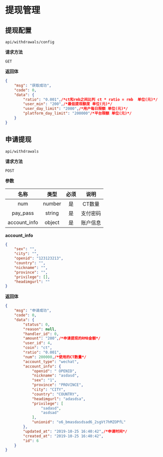 # 提现管理

## 提现配置

`api/withdrawals/config`

**请求方法**

`GET`

**返回体**

```json
{
    "msg": "获取成功",
    "code": 0,
    "data": {
        "ratio": "0.001",/*ct和rmb之间比列 ct * ratio = rmb  单位(元)*/
        "user_min": "200",/*最低提现额度 单位(元)*/
        "user_day_limit": "2000",/*用户每日限额 单位(元)*/
        "platform_day_limit": "200000"/*平台限额 单位(元)*/
    }
}
```

## 申请提现

`api/withdrawals`

**请求方法**

`POST`

**参数**

|  名称  |  类型  | 必须 |                                   说明                                    |
| :----: | :----: | :--: | :-----------------------------------------------------------------------: |
| num | number |  是  |       CT数量               |
| pay_pass | string |  是  |       支付密码               |
| account_info | object |  是  |       账户信息              |

**account_info**

```json
{
    "sex": "", 
    "city": "", 
    "openid": "123123213", 
    "country": "", 
    "nickname": "", 
    "province": "", 
    "privilege": [], 
    "headimgurl": ""
}
```


**返回体**

```json
{
    "msg": "申请成功",
    "code": 0,
    "data": {
        "status": 0,
        "reason": null,
        "handler_id": 0,
        "amount": "200",/*申请提现的RMB金额*/
        "user_id": 4,
        "coin": "ct",
        "ratio": "0.001",
        "num": 200000,/*使用的CT数量*/
        "account_type": "wechat",
        "account_info": {
            "openid": " OPENID",
            "nickname": "asdasd",
            "sex": "1",
            "province": "PROVINCE",
            "city": "CITY",
            "country": "COUNTRY",
            "headimgurl": "adasdsa",
            "privilege": [
                "sadasd",
                "asdsad"
            ],
            "unionid": "o6_bmasdasdsad6_2sgVt7hMZOPfL"
        },
        "updated_at": "2019-10-25 16:40:42",/*申请时间*/
        "created_at": "2019-10-25 16:40:42",
        "id": 6
    }
}
```
